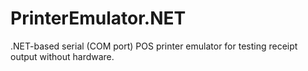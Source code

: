 # PrinterEmulator.NET
.NET-based serial (COM port) POS printer emulator for testing receipt output without hardware.
